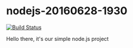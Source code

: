 # nodejs-20160628-1930

[![Build Status](https://travis-ci.org/tadjik1/nodejs-20160628-1930.svg?branch=master)](https://travis-ci.org/tadjik1/nodejs-20160628-1930)

Hello there, it's our simple node.js project
